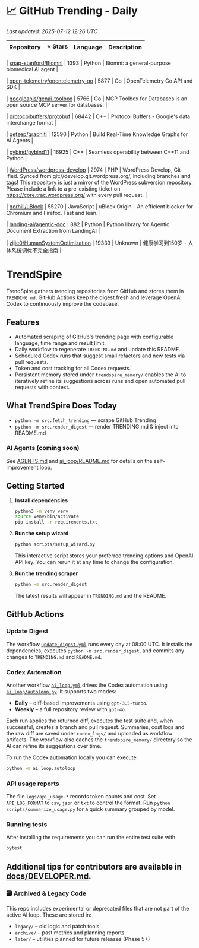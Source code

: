 <!-- TRENDING_START -->
# 📈 GitHub Trending - Daily

_Last updated: 2025-07-12 12:26 UTC_

| Repository | ⭐ Stars | Language | Description |
|------------|--------:|----------|-------------|

| [snap-stanford/Biomni](https://github.com/snap-stanford/Biomni) | 1393 | Python | Biomni: a general-purpose biomedical AI agent |

| [open-telemetry/opentelemetry-go](https://github.com/open-telemetry/opentelemetry-go) | 5877 | Go | OpenTelemetry Go API and SDK |

| [googleapis/genai-toolbox](https://github.com/googleapis/genai-toolbox) | 5766 | Go | MCP Toolbox for Databases is an open source MCP server for databases. |

| [protocolbuffers/protobuf](https://github.com/protocolbuffers/protobuf) | 68442 | C++ | Protocol Buffers - Google's data interchange format |

| [getzep/graphiti](https://github.com/getzep/graphiti) | 12590 | Python | Build Real-Time Knowledge Graphs for AI Agents |

| [pybind/pybind11](https://github.com/pybind/pybind11) | 16925 | C++ | Seamless operability between C++11 and Python |

| [WordPress/wordpress-develop](https://github.com/WordPress/wordpress-develop) | 2974 | PHP | WordPress Develop, Git-ified. Synced from git://develop.git.wordpress.org/, including branches and tags! This repository is just a mirror of the WordPress subversion repository. Please include a link to a pre-existing ticket on https://core.trac.wordpress.org/ with every pull request. |

| [gorhill/uBlock](https://github.com/gorhill/uBlock) | 55270 | JavaScript | uBlock Origin - An efficient blocker for Chromium and Firefox. Fast and lean. |

| [landing-ai/agentic-doc](https://github.com/landing-ai/agentic-doc) | 882 | Python | Python library for Agentic Document Extraction from LandingAI |

| [zijie0/HumanSystemOptimization](https://github.com/zijie0/HumanSystemOptimization) | 19339 | Unknown | 健康学习到150岁 - 人体系统调优不完全指南 |
<!-- TRENDING_END -->

# TrendSpire

TrendSpire gathers trending repositories from GitHub and stores them in `TRENDING.md`. GitHub Actions keep the digest fresh and leverage OpenAI Codex to continuously improve the codebase.

## Features

- Automated scraping of GitHub's trending page with configurable language, time range and result limit.
- Daily workflow to regenerate `TRENDING.md` and update this README.
- Scheduled Codex runs that suggest small refactors and new tests via pull requests.
- Token and cost tracking for all Codex requests.
- Persistent memory stored under `trendspire_memory/` enables the AI to
  iteratively refine its suggestions across runs and open automated pull
  requests with context.

## What TrendSpire Does Today

- `python -m src.fetch_trending` — scrape GitHub Trending
- `python -m src.render_digest` — render TRENDING.md & inject into README.md

### AI Agents (coming soon)
See [AGENTS.md](./AGENTS.md) and [ai_loop/README.md](./ai_loop/README.md) for details on the self-improvement loop.

## Getting Started

1. **Install dependencies**
   ```bash
   python3 -m venv venv
   source venv/bin/activate
   pip install -r requirements.txt
   ```

2. **Run the setup wizard**
   ```bash
   python scripts/setup_wizard.py
   ```
   This interactive script stores your preferred trending options and OpenAI API key.
   You can rerun it at any time to change the configuration.

3. **Run the trending scraper**
   ```bash
   python -m src.render_digest
   ```
   The latest results will appear in `TRENDING.md` and the README.


## GitHub Actions

### Update Digest

The workflow [`update_digest.yml`](.github/workflows/update_digest.yml) runs every day at 08:00 UTC. It installs the dependencies, executes `python -m src.render_digest`, and commits any changes to `TRENDING.md` and `README.md`.

### Codex Automation

Another workflow [`ai_loop.yml`](.github/workflows/ai_loop.yml) drives the Codex automation using [`ai_loop/autoloop.py`](ai_loop/autoloop.py). It supports two modes:

- **Daily** – diff-based improvements using `gpt-3.5-turbo`.
- **Weekly** – a full repository review with `gpt-4o`.

Each run applies the returned diff, executes the test suite and, when successful, creates a branch and pull request. Summaries, cost logs and the raw diff are saved under `codex_logs/` and uploaded as workflow artifacts. The workflow also caches the `trendspire_memory/` directory so the AI can refine its suggestions over time.

To run the Codex automation locally you can execute:

```bash
python -m ai_loop.autoloop
```

### API usage reports

The file `logs/api_usage.*` records token counts and cost. Set `API_LOG_FORMAT`
to `csv`, `json` or `txt` to control the format. Run `python
scripts/summarize_usage.py` for a quick summary grouped by model.

### Running tests

After installing the requirements you can run the entire test suite with

```bash
pytest
```

Additional tips for contributors are available in
[docs/DEVELOPER.md](docs/DEVELOPER.md).
---

### 🗃 Archived & Legacy Code

This repo includes experimental or deprecated files that are not part of the active AI loop. These are stored in:

- `legacy/` – old logic and patch tools
- `archive/` – past metrics and planning reports
- `later/` – utilities planned for future releases (Phase 5+)
